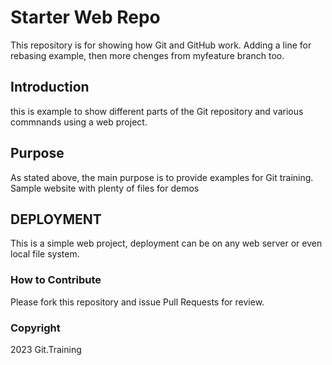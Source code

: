 # Starter Web Repo

This repository is for showing how Git and GitHub work. Adding a line for rebasing example, then more chenges from myfeature branch too.

## Introduction

this is example to show different parts of the Git repository and various commnands using a web project.

## Purpose

As stated above, the main purpose is to provide examples for Git training.
Sample website with plenty of files for demos


## DEPLOYMENT

This is a simple web project, deployment can be on any web server or even local file system.

### How to Contribute

Please fork this repository and issue Pull Requests for review.

### Copyright

2023 Git.Training